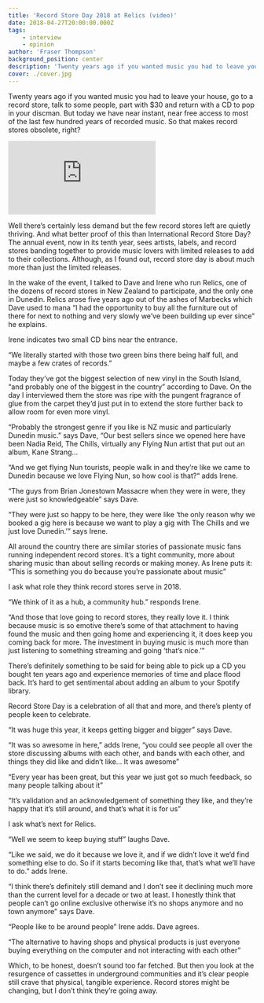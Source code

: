 ```yaml
---
title: 'Record Store Day 2018 at Relics (video)'
date: 2018-04-27T20:00:00.000Z
tags:
    - interview
    - opinion
author: 'Fraser Thompson'
background_position: center
description: 'Twenty years ago if you wanted music you had to leave your house, go to a record store, talk to some people, part with $30 and return with a CD to pop in your discman. But today we have near instant, near free access to most of the last few hundred years of recorded music. So that makes record stores obsolete, right?'
cover: ./cover.jpg
---
```



Twenty years ago if you wanted music you had to leave your house, go to a record store, talk to some people, part with $30 and return with a CD to pop in your discman. But today we have near instant, near free access to most of the last few hundred years of recorded music. So that makes record stores obsolete, right?



<div class="youtubeEmbed">
  <iframe src="https://www.youtube.com/embed/gk8VI5wyGTs/?autoplay=0&amp;autohide=1&amp;vq=hd720&amp;start=" frameborder="0" allowfullscreen="yes"></iframe>
</div>

Well there’s certainly less demand but the few record stores left are quietly thriving. And what better proof of this than International Record Store Day? The annual event, now in its tenth year, sees artists, labels, and record stores banding together to provide music lovers with limited releases to add to their collections. Although, as I found out, record store day is about much more than just the limited releases.

In the wake of the event, I talked to Dave and Irene who run Relics, one of the dozens of record stores in New Zealand to participate, and the only one in Dunedin. Relics arose five years ago out of the ashes of Marbecks which Dave used to mana
“I had the opportunity to buy all the furniture out of there for next to nothing and very slowly we’ve been building up ever since” he explains.

Irene indicates two small CD bins near the entrance.

“We literally started with those two green bins there being half full, and maybe a few crates of records.”

Today they’ve got the biggest selection of new vinyl in the South Island, “and probably one of the biggest in the country” according to Dave. On the day I interviewed them the store was ripe with the pungent fragrance of glue from the carpet they’d just put in to extend the store further back to allow room for even more vinyl.

“Probably the strongest genre if you like is NZ music and particularly Dunedin music.” says  Dave, “Our best sellers since we opened here have been Nadia Reid, The Chills, virtually any Flying Nun artist that put out an album, Kane Strang…

“And we get flying Nun tourists, people walk in and they’re like we came to Dunedin because we love Flying Nun, so how cool is that?“ adds Irene.

“The guys from Brian Jonestown Massacre when they were in were, they were just so knowledgeable” says Dave.

“They were just so happy to be here, they were like ‘the only reason why we booked a gig here is because we want to play a gig with The Chills and we just love Dunedin.’” says Irene.

All around the country there are similar stories of passionate music fans running independent record stores. It’s a tight community, more about sharing music than about selling records or making money. As Irene puts it: “This is something you do because you’re passionate about music”

I ask what role they think record stores serve in 2018.

“We think of it as a hub, a community hub.” responds Irene.

“And those that love going to record stores, they really love it. I think because music is so emotive there’s some of that attachment to having found the music and then going home and experiencing it, it does keep you coming back for more. The investment in buying music is much more than just listening to something streaming and going ‘that’s nice.’”

There’s definitely something to be said for being able to pick up a CD you bought ten years ago and experience memories of time and place flood back. It’s hard to get sentimental about adding an album to your Spotify library.

Record Store Day is a celebration of all that and more, and there’s plenty of people keen to celebrate.

“It was huge this year, it keeps getting bigger and bigger” says Dave.

“It was so awesome in here,” adds Irene, “you could see people all over the store discussing albums with each other, and bands with each other, and things they did like and didn’t like… It was awesome”

“Every year has been great, but this year we just got so much feedback, so many people talking about it” 

“It’s validation and an acknowledgement of something they like, and they’re happy that it’s still around, and that’s what it is for us”

I ask what’s next for Relics.

“Well we seem to keep buying stuff” laughs Dave.

“Like we said, we do it because we love it, and if we didn’t love it we’d find something else to do. So if it starts becoming like that, that’s what we’ll have to do.” adds Irene.

“I think there’s definitely still demand and I don’t see it declining much more than the current level for a decade or two at least. I honestly think that people can’t go online exclusive otherwise it’s no shops anymore and no town anymore” says Dave.

“People like to be around people” Irene adds. Dave agrees.

“The alternative to having shops and physical products is just everyone buying everything on the computer and not interacting with each other”

Which, to be honest, doesn’t sound too far fetched. But then you look at the resurgence of cassettes in underground communities and it’s clear people still crave that physical, tangible experience. Record stores might be changing, but I don’t think they’re going away.
